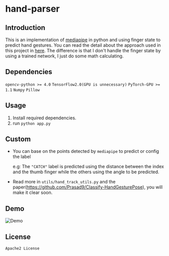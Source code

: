 # hand-parser

## Introduction
This is an implementation of [mediapipe](https://github.com/google/mediapipe) in python and using finger state to predict hand gestures. You can read the detail about the approach used in this project in [here](https://github.com/Prasad9/Classify-HandGesturePose). The difference is that I don't handle the finger state by using a trained network, I just do some math calculating.
## Dependencies
`opencv-python >= 4.0`
`TensorFlow2.0(GPU is unnecessary)`
`PyTorch-GPU >= 1.1`
`Numpy`
`Pillow`
## Usage
1. Install required dependencies.
2. run `python app.py`
## Custom
- You can base on the points detected by `mediapipe` to predict or config the label

  e.g:  The `"CATCH"` label is predicted using the distance between the index and the thumb finger while the others using the angle to be predicted. 
  
- Read more in `utils/hand_track_utils.py` and the paper(https://github.com/Prasad9/Classify-HandGesturePose), you will make it clear soon.
## Demo
![Demo](demo.gif)
## License
`Apache2 License`
